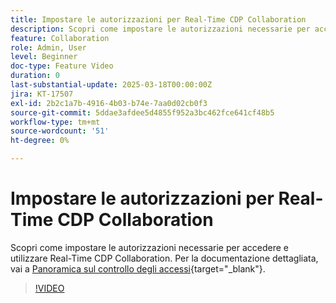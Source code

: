 ```yaml
---
title: Impostare le autorizzazioni per Real-Time CDP Collaboration
description: Scopri come impostare le autorizzazioni necessarie per accedere e utilizzare Real-Time CDP Collaboration
feature: Collaboration
role: Admin, User
level: Beginner
doc-type: Feature Video
duration: 0
last-substantial-update: 2025-03-18T00:00:00Z
jira: KT-17507
exl-id: 2b2c1a7b-4916-4b03-b74e-7aa0d02cb0f3
source-git-commit: 5ddae3afdee5d4855f952a3bc462fce641cf48b5
workflow-type: tm+mt
source-wordcount: '51'
ht-degree: 0%

---
```


# Impostare le autorizzazioni per Real-Time CDP Collaboration

Scopri come impostare le autorizzazioni necessarie per accedere e utilizzare Real-Time CDP Collaboration. Per la documentazione dettagliata, vai a [Panoramica sul controllo degli accessi](https://experienceleague.adobe.com/it/docs/real-time-cdp-collaboration/using/permissions/overview){target="_blank"}.

>[!VIDEO](https://video.tv.adobe.com/v/3452238/?learn=on&enablevpops&captions=ita)

